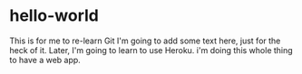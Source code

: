# hello-world
This is for me to re-learn Git
I'm going to add some text here, just for the heck of it.
Later, I'm going to learn to use Heroku.
i'm doing this whole thing to have a web app.

